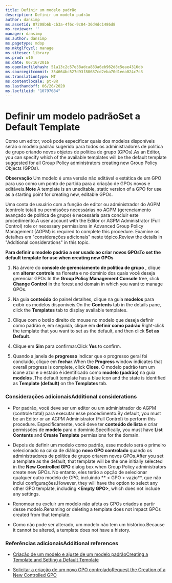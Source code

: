 ```yaml
---
title: Definir um modelo padrão
description: Definir um modelo padrão
author: dansimp
ms.assetid: 07208b6b-cb3a-4f6c-9c84-36d4dc1486d8
ms.reviewer: ''
manager: dansimp
ms.author: dansimp
ms.pagetype: mdop
ms.mktglfcycl: manage
ms.sitesec: library
ms.prod: w10
ms.date: 06/16/2016
ms.openlocfilehash: 51a13c2c57e38adca883a6eb962d8c5eae4316db
ms.sourcegitcommit: 354664bc527d93f80687cd2eba70d1eea024c7c3
ms.translationtype: MT
ms.contentlocale: pt-BR
ms.lasthandoff: 06/26/2020
ms.locfileid: "10797684"
---
```

# <span data-ttu-id="75877-103">Definir um modelo padrão</span><span class="sxs-lookup"><span data-stu-id="75877-103">Set a Default Template</span></span>


<span data-ttu-id="75877-104">Como um editor, você pode especificar quais dos modelos disponíveis serão o modelo padrão sugerido para todos os administradores de política de grupo criando novos objetos de política de grupo (GPOs).</span><span class="sxs-lookup"><span data-stu-id="75877-104">As an Editor, you can specify which of the available templates will be the default template suggested for all Group Policy administrators creating new Group Policy Objects (GPOs).</span></span>

<span data-ttu-id="75877-105">**Observação**  Um modelo é uma versão não editável e estática de um GPO para uso como um ponto de partida para a criação de GPOs novos e editáveis.</span><span class="sxs-lookup"><span data-stu-id="75877-105">**Note** A template is an uneditable, static version of a GPO for use as a starting point for creating new, editable GPOs.</span></span>

 

<span data-ttu-id="75877-106">Uma conta de usuário com a função de editor ou administrador do AGPM (controle total) ou permissões necessárias no AGPM (gerenciamento avançado de política de grupo) é necessária para concluir este procedimento.</span><span class="sxs-lookup"><span data-stu-id="75877-106">A user account with the Editor or AGPM Administrator (Full Control) role or necessary permissions in Advanced Group Policy Management (AGPM) is required to complete this procedure.</span></span> <span data-ttu-id="75877-107">Examine os detalhes em "considerações adicionais" neste tópico.</span><span class="sxs-lookup"><span data-stu-id="75877-107">Review the details in "Additional considerations" in this topic.</span></span>

**<span data-ttu-id="75877-108">Para definir o modelo padrão a ser usado ao criar novos GPOs</span><span class="sxs-lookup"><span data-stu-id="75877-108">To set the default template for use when creating new GPOs</span></span>**

1.  <span data-ttu-id="75877-109">Na árvore do **console de gerenciamento de política de grupo** , clique em **alterar controle** na floresta e no domínio dos quais você deseja gerenciar GPOs.</span><span class="sxs-lookup"><span data-stu-id="75877-109">In the **Group Policy Management Console** tree, click **Change Control** in the forest and domain in which you want to manage GPOs.</span></span>

2.  <span data-ttu-id="75877-110">Na guia **conteúdo** do painel detalhes, clique na guia **modelos** para exibir os modelos disponíveis.</span><span class="sxs-lookup"><span data-stu-id="75877-110">On the **Contents** tab in the details pane, click the **Templates** tab to display available templates.</span></span>

3.  <span data-ttu-id="75877-111">Clique com o botão direito do mouse no modelo que deseja definir como padrão e, em seguida, clique em **definir como padrão**.</span><span class="sxs-lookup"><span data-stu-id="75877-111">Right-click the template that you want to set as the default, and then click **Set as Default**.</span></span>

4.  <span data-ttu-id="75877-112">Clique em **Sim** para confirmar.</span><span class="sxs-lookup"><span data-stu-id="75877-112">Click **Yes** to confirm.</span></span>

5.  <span data-ttu-id="75877-113">Quando a janela de **progresso** indicar que o progresso geral foi concluído, clique em **fechar**.</span><span class="sxs-lookup"><span data-stu-id="75877-113">When the **Progress** window indicates that overall progress is complete, click **Close**.</span></span> <span data-ttu-id="75877-114">O modelo padrão tem um ícone azul e o estado é identificado como **modelo (padrão)** na guia **modelos** .</span><span class="sxs-lookup"><span data-stu-id="75877-114">The default template has a blue icon and the state is identified as **Template (default)** on the **Templates** tab.</span></span>

### <span data-ttu-id="75877-115">Considerações adicionais</span><span class="sxs-lookup"><span data-stu-id="75877-115">Additional considerations</span></span>

-   <span data-ttu-id="75877-116">Por padrão, você deve ser um editor ou um administrador do AGPM (controle total) para executar esse procedimento.</span><span class="sxs-lookup"><span data-stu-id="75877-116">By default, you must be an Editor or an AGPM Administrator (Full Control) to perform this procedure.</span></span> <span data-ttu-id="75877-117">Especificamente, você deve ter **conteúdo de lista** e criar permissões de **modelo** para o domínio.</span><span class="sxs-lookup"><span data-stu-id="75877-117">Specifically, you must have **List Contents** and **Create Template** permissions for the domain.</span></span>

-   <span data-ttu-id="75877-118">Depois de definir um modelo como padrão, esse modelo será o primeiro selecionado na caixa de diálogo **novo GPO controlado** quando os administradores de política de grupo criarem novos GPOs.</span><span class="sxs-lookup"><span data-stu-id="75877-118">After you set a template as the default, that template will be the one initially selected in the **New Controlled GPO** dialog box when Group Policy administrators create new GPOs.</span></span> <span data-ttu-id="75877-119">No entanto, eles terão a opção de selecionar qualquer outro modelo de GPO, incluindo \*\* &lt; GPO &gt; vazio\*\*, que não inclui configurações.</span><span class="sxs-lookup"><span data-stu-id="75877-119">However, they will have the option to select any other GPO template, including **&lt;Empty GPO&gt;**, which does not include any settings.</span></span>

-   <span data-ttu-id="75877-120">Renomear ou excluir um modelo não afeta os GPOs criados a partir desse modelo.</span><span class="sxs-lookup"><span data-stu-id="75877-120">Renaming or deleting a template does not impact GPOs created from that template.</span></span>

-   <span data-ttu-id="75877-121">Como não pode ser alterado, um modelo não tem um histórico.</span><span class="sxs-lookup"><span data-stu-id="75877-121">Because it cannot be altered, a template does not have a history.</span></span>

### <span data-ttu-id="75877-122">Referências adicionais</span><span class="sxs-lookup"><span data-stu-id="75877-122">Additional references</span></span>

-   [<span data-ttu-id="75877-123">Criação de um modelo e ajuste de um modelo padrão</span><span class="sxs-lookup"><span data-stu-id="75877-123">Creating a Template and Setting a Default Template</span></span>](creating-a-template-and-setting-a-default-template-agpm40.md)

-   [<span data-ttu-id="75877-124">Solicitar a criação de um novo GPO controlado</span><span class="sxs-lookup"><span data-stu-id="75877-124">Request the Creation of a New Controlled GPO</span></span>](request-the-creation-of-a-new-controlled-gpo-agpm40.md)

 

 





